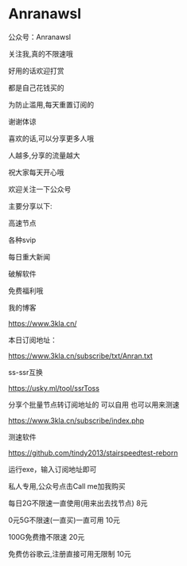 # Anranawsl
公众号：Anranawsl

关注我,真的不限速哦

好用的话欢迎打赏

都是自己花钱买的

为防止滥用,每天重置订阅的

谢谢体谅

喜欢的话,可以分享更多人哦

人越多,分享的流量越大

祝大家每天开心哦

欢迎关注一下公众号

主要分享以下:

高速节点

各种svip

每日重大新闻

破解软件

免费福利哦




我的博客

https://www.3kla.cn/

本日订阅地址：

https://www.3kla.cn/subscribe/txt/Anran.txt

ss-ssr互换

https://usky.ml/tool/ssrToss


分享个批量节点转订阅地址的 可以自用  也可以用来测速  

https://www.3kla.cn/subscribe/index.php


测速软件

https://github.com/tindy2013/stairspeedtest-reborn

运行exe，输入订阅地址即可


私人专用,公众号点击Call me加我购买

每日2G不限速一直使用(用来出去找节点)    8元

0元5G不限速(一直买)一直可用            10元

100G免费撸不限速                      20元

免费仿谷歌云,注册直接可用无限制        10元
